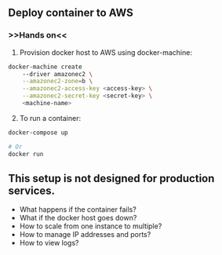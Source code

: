 ## Deploy container to AWS

### >>Hands on<<

1. Provision docker host to AWS using docker-machine:

```sh
docker-machine create
    --driver amazonec2 \
    --amazonec2-zone=b \
    --amazonec2-access-key <access-key> \
    --amazonec2-secret-key <secret-key> \
    <machine-name>
```

2. To run a container:

```sh
docker-compose up

# Or
docker run
```

## This setup is not designed for production services.

- What happens if the container fails?
- What if the docker host goes down?
- How to scale from one instance to multiple?
- How to manage IP addresses and ports?
- How to view logs?

